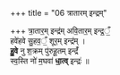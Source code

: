 +++
title = "06 त्रातारम् इन्द्रम्"

+++
त्रा॒तार॒म् इन्द्र॑म् अवि॒तार॒म् इन्द्र॒ँ॒  
हवे॑हवे सु॒हव॒ँ॒ शूर॒म् इन्द्र॑म् ।   
**हु॒वे** नु श॒क्रम् पु॑रुहू॒तम् इन्द्रँ॑  
स्व॒स्ति नो॑ म॒घवा॑ **धा॒त्व्** इन्द्रः॑  ॥